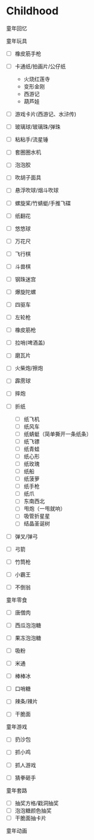 # Childhood
童年回忆

童年玩具

- [ ] 橡皮筋手枪

- [ ] 卡通纸/拍画片/公仔纸
  - 火烧红莲寺
  - 变形金刚
  - 西游记
  - 葫芦娃

- [ ] 游戏卡片(西游记、水浒传)
- [ ] 玻璃球/玻璃珠/弹珠
- [ ] 粘粘手/流星锤
- [ ] 套圈圈水机
- [ ] 泡泡胶
- [ ] 吹胡子面具
- [ ] 悬浮吹球/烟斗吹球
- [ ] 螺旋桨/竹蜻蜓/手推飞碟
- [ ] 纸翻花
- [ ] 悠悠球
- [ ] 万花尺
- [ ] 飞行棋
- [ ] 斗兽棋
- [ ] 钢珠迷宫
- [ ] 爆旋陀螺
- [ ] 四驱车
- [ ] 左轮枪
- [ ] 橡皮筋枪
- [ ] 拉哨(啤酒盖)
- [ ] 磨瓦片
- [ ] 火柴炮/擦炮
- [ ] 霹雳球
- [ ] 摔炮
- [ ] 折纸
  - [ ] 纸飞机
  - [ ] 纸风车
  - [ ] 纸蜻蜓（简单撕开一条纸条）
  - [ ] 纸飞镖
  - [ ] 纸青蛙
  - [ ] 纸心形
  - [ ] 纸玫瑰
  - [ ] 纸船
  - [ ] 纸菠萝
  - [ ] 纸手枪
  - [ ] 纸爪
  - [ ] 东南西北
  - [ ] 甩炮（一甩就响）
  - [ ] 吸管折星星
  - [ ] 结晶圣诞树

- [ ] 弹叉/弹弓
- [ ] 弓箭
- [ ] 竹筒枪
- [ ] 小霸王
- [ ] 不倒翁


童年零食

- [ ] 唐僧肉
- [ ] 西瓜泡泡糖
- [ ] 果冻泡泡糖
- [ ] 吸粉
- [ ] 米通
- [ ] 棒棒冰
- [ ] 口哨糖
- [ ] 辣条/辣片
- [ ] 干脆面


童年游戏

- [ ] 扔沙包
- [ ] 抓小鸡
- [ ] 抓人游戏
- [ ] 猜拳砸手


童年套路

- [ ] 抽奖方格/戳洞抽奖
- [ ] 泡泡糖颜色抽奖
- [ ] 干脆面抽卡片

童年动画
